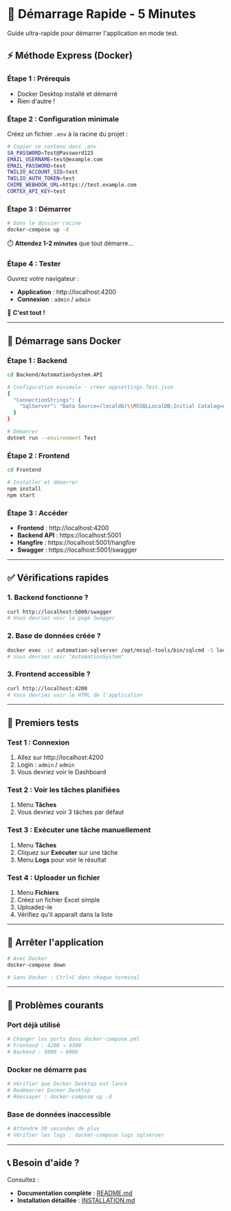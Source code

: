 # 🚀 Démarrage Rapide - 5 Minutes

Guide ultra-rapide pour démarrer l'application en mode test.

## ⚡ Méthode Express (Docker)

### Étape 1 : Prérequis
- Docker Desktop installé et démarré
- Rien d'autre !

### Étape 2 : Configuration minimale

Créez un fichier `.env` à la racine du projet :

```bash
# Copier ce contenu dans .env
SA_PASSWORD=Test@Password123
EMAIL_USERNAME=test@example.com
EMAIL_PASSWORD=test
TWILIO_ACCOUNT_SID=test
TWILIO_AUTH_TOKEN=test
CHIME_WEBHOOK_URL=https://test.example.com
CORTEX_API_KEY=test
```

### Étape 3 : Démarrer

```bash
# Dans le dossier racine
docker-compose up -d
```

⏱️ **Attendez 1-2 minutes** que tout démarre...

### Étape 4 : Tester

Ouvrez votre navigateur :
- **Application** : http://localhost:4200
- **Connexion** : `admin` / `admin`

🎉 **C'est tout !**

---

## 🔧 Démarrage sans Docker

### Étape 1 : Backend

```bash
cd Backend/AutomationSystem.API

# Configuration minimale - créer appsettings.Test.json
{
  "ConnectionStrings": {
    "SqlServer": "Data Source=(localdb)\\MSSQLLocalDB;Initial Catalog=AutomationTest;Integrated Security=True;"
  }
}

# Démarrer
dotnet run --environment Test
```

### Étape 2 : Frontend

```bash
cd Frontend

# Installer et démarrer
npm install
npm start
```

### Étape 3 : Accéder

- **Frontend** : http://localhost:4200
- **Backend API** : https://localhost:5001
- **Hangfire** : https://localhost:5001/hangfire
- **Swagger** : https://localhost:5001/swagger

---

## ✅ Vérifications rapides

### 1. Backend fonctionne ?
```bash
curl http://localhost:5000/swagger
# Vous devriez voir la page Swagger
```

### 2. Base de données créée ?
```bash
docker exec -it automation-sqlserver /opt/mssql-tools/bin/sqlcmd -S localhost -U sa -P "Test@Password123" -Q "SELECT name FROM sys.databases"
# Vous devriez voir "AutomationSystem"
```

### 3. Frontend accessible ?
```bash
curl http://localhost:4200
# Vous devriez voir le HTML de l'application
```

---

## 🎯 Premiers tests

### Test 1 : Connexion
1. Allez sur http://localhost:4200
2. Login : `admin` / `admin`
3. Vous devriez voir le Dashboard

### Test 2 : Voir les tâches planifiées
1. Menu **Tâches**
2. Vous devriez voir 3 tâches par défaut

### Test 3 : Exécuter une tâche manuellement
1. Menu **Tâches**
2. Cliquez sur **Exécuter** sur une tâche
3. Menu **Logs** pour voir le résultat

### Test 4 : Uploader un fichier
1. Menu **Fichiers**
2. Créez un fichier Excel simple
3. Uploadez-le
4. Vérifiez qu'il apparaît dans la liste

---

## 🛑 Arrêter l'application

```bash
# Avec Docker
docker-compose down

# Sans Docker : Ctrl+C dans chaque terminal
```

---

## 🐛 Problèmes courants

### Port déjà utilisé
```bash
# Changer les ports dans docker-compose.yml
# Frontend : 4200 → 4300
# Backend : 5000 → 6000
```

### Docker ne démarre pas
```bash
# Vérifier que Docker Desktop est lancé
# Redémarrer Docker Desktop
# Réessayer : docker-compose up -d
```

### Base de données inaccessible
```bash
# Attendre 30 secondes de plus
# Vérifier les logs : docker-compose logs sqlserver
```

---

## 📞 Besoin d'aide ?

Consultez :
- **Documentation complète** : [README.md](README.md)
- **Installation détaillée** : [INSTALLATION.md](INSTALLATION.md)

